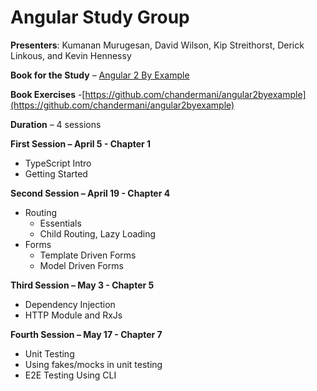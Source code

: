 # Angular Study Group
**Presenters**: Kumanan Murugesan, David Wilson, Kip Streithorst, Derick Linkous, and Kevin Hennessy

**Book for the Study** – [Angular 2 By Example](https://www.amazon.com/Angular-2-Example-Chandermani-Arora/dp/178588719X/ref=sr_1_1?ie=UTF8&qid=1490667982&sr=8-1&keywords=angular+2+by+example)

**Book Exercises** -[https://github.com/chandermani/angular2byexample](https://github.com/chandermani/angular2byexample)

**Duration** – 4 sessions

**First Session – April 5 - Chapter 1**
- TypeScript Intro 
- Getting Started

**Second Session – April 19 - Chapter 4**
- Routing 
  - Essentials
  - Child Routing, Lazy Loading
- Forms
  - Template Driven Forms
  - Model Driven Forms
  
**Third Session – May 3 - Chapter 5**
- Dependency Injection
- HTTP Module and RxJs 

**Fourth Session – May 17 - Chapter 7**
- Unit Testing
- Using fakes/mocks in unit testing
- E2E Testing Using CLI